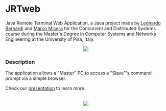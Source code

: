 # JRTweb
Java Remote Terminal Web Application, a Java project made by [Leonardo Bernardi](https://github.com/bernardileonardo) and [Marco Micera](http://marcomicera.altervista.org) for the Concurrent and Distributed Systems course during the Master's Degree in Computer Systems and Networks Engineering at the University of Pisa, Italy.
<br />
<p align="center"><img src="http://rbk.altervista.org/app.png" /></p>

### Description
The application allows a "Master" PC to access a "Slave"'s command prompt via a simple browser.

Check our [presentation](https://docs.google.com/presentation/d/10shS9a3MBnGzHJxVN00AkiPB5oL0qMSft7UazxxIZK8/edit?usp=sharing) to learn more.
<br /><br />
<p align="center"><img src="http://marcomicera.altervista.org/projects/cds/JRTweb.png" /></p>
